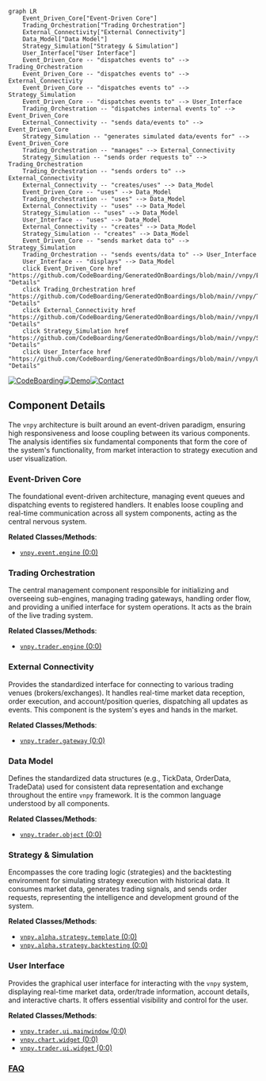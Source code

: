 ```mermaid
graph LR
    Event_Driven_Core["Event-Driven Core"]
    Trading_Orchestration["Trading Orchestration"]
    External_Connectivity["External Connectivity"]
    Data_Model["Data Model"]
    Strategy_Simulation["Strategy & Simulation"]
    User_Interface["User Interface"]
    Event_Driven_Core -- "dispatches events to" --> Trading_Orchestration
    Event_Driven_Core -- "dispatches events to" --> External_Connectivity
    Event_Driven_Core -- "dispatches events to" --> Strategy_Simulation
    Event_Driven_Core -- "dispatches events to" --> User_Interface
    Trading_Orchestration -- "dispatches internal events to" --> Event_Driven_Core
    External_Connectivity -- "sends data/events to" --> Event_Driven_Core
    Strategy_Simulation -- "generates simulated data/events for" --> Event_Driven_Core
    Trading_Orchestration -- "manages" --> External_Connectivity
    Strategy_Simulation -- "sends order requests to" --> Trading_Orchestration
    Trading_Orchestration -- "sends orders to" --> External_Connectivity
    External_Connectivity -- "creates/uses" --> Data_Model
    Event_Driven_Core -- "uses" --> Data_Model
    Trading_Orchestration -- "uses" --> Data_Model
    External_Connectivity -- "uses" --> Data_Model
    Strategy_Simulation -- "uses" --> Data_Model
    User_Interface -- "uses" --> Data_Model
    External_Connectivity -- "creates" --> Data_Model
    Strategy_Simulation -- "creates" --> Data_Model
    Event_Driven_Core -- "sends market data to" --> Strategy_Simulation
    Trading_Orchestration -- "sends events/data to" --> User_Interface
    User_Interface -- "displays" --> Data_Model
    click Event_Driven_Core href "https://github.com/CodeBoarding/GeneratedOnBoardings/blob/main//vnpy/Event_Driven_Core.md" "Details"
    click Trading_Orchestration href "https://github.com/CodeBoarding/GeneratedOnBoardings/blob/main//vnpy/Trading_Orchestration.md" "Details"
    click External_Connectivity href "https://github.com/CodeBoarding/GeneratedOnBoardings/blob/main//vnpy/External_Connectivity.md" "Details"
    click Strategy_Simulation href "https://github.com/CodeBoarding/GeneratedOnBoardings/blob/main//vnpy/Strategy_Simulation.md" "Details"
    click User_Interface href "https://github.com/CodeBoarding/GeneratedOnBoardings/blob/main//vnpy/User_Interface.md" "Details"
```
[![CodeBoarding](https://img.shields.io/badge/Generated%20by-CodeBoarding-9cf?style=flat-square)](https://github.com/CodeBoarding/GeneratedOnBoardings)[![Demo](https://img.shields.io/badge/Try%20our-Demo-blue?style=flat-square)](https://www.codeboarding.org/demo)[![Contact](https://img.shields.io/badge/Contact%20us%20-%20contact@codeboarding.org-lightgrey?style=flat-square)](mailto:contact@codeboarding.org)

## Component Details

The `vnpy` architecture is built around an event-driven paradigm, ensuring high responsiveness and loose coupling between its various components. The analysis identifies six fundamental components that form the core of the system's functionality, from market interaction to strategy execution and user visualization.

### Event-Driven Core
The foundational event-driven architecture, managing event queues and dispatching events to registered handlers. It enables loose coupling and real-time communication across all system components, acting as the central nervous system.


**Related Classes/Methods**:

- <a href="https://github.com/vnpy/vnpy/blob/master/vnpy/event/engine.py#L0-L0" target="_blank" rel="noopener noreferrer">`vnpy.event.engine` (0:0)</a>


### Trading Orchestration
The central management component responsible for initializing and overseeing sub-engines, managing trading gateways, handling order flow, and providing a unified interface for system operations. It acts as the brain of the live trading system.


**Related Classes/Methods**:

- <a href="https://github.com/vnpy/vnpy/blob/master/vnpy/trader/engine.py#L0-L0" target="_blank" rel="noopener noreferrer">`vnpy.trader.engine` (0:0)</a>


### External Connectivity
Provides the standardized interface for connecting to various trading venues (brokers/exchanges). It handles real-time market data reception, order execution, and account/position queries, dispatching all updates as events. This component is the system's eyes and hands in the market.


**Related Classes/Methods**:

- <a href="https://github.com/vnpy/vnpy/blob/master/vnpy/trader/gateway.py#L0-L0" target="_blank" rel="noopener noreferrer">`vnpy.trader.gateway` (0:0)</a>


### Data Model
Defines the standardized data structures (e.g., TickData, OrderData, TradeData) used for consistent data representation and exchange throughout the entire `vnpy` framework. It is the common language understood by all components.


**Related Classes/Methods**:

- <a href="https://github.com/vnpy/vnpy/blob/master/vnpy/trader/object.py#L0-L0" target="_blank" rel="noopener noreferrer">`vnpy.trader.object` (0:0)</a>


### Strategy & Simulation
Encompasses the core trading logic (strategies) and the backtesting environment for simulating strategy execution with historical data. It consumes market data, generates trading signals, and sends order requests, representing the intelligence and development ground of the system.


**Related Classes/Methods**:

- <a href="https://github.com/vnpy/vnpy/blob/master/vnpy/alpha/strategy/template.py#L0-L0" target="_blank" rel="noopener noreferrer">`vnpy.alpha.strategy.template` (0:0)</a>
- <a href="https://github.com/vnpy/vnpy/blob/master/vnpy/alpha/strategy/backtesting.py#L0-L0" target="_blank" rel="noopener noreferrer">`vnpy.alpha.strategy.backtesting` (0:0)</a>


### User Interface
Provides the graphical user interface for interacting with the `vnpy` system, displaying real-time market data, order/trade information, account details, and interactive charts. It offers essential visibility and control for the user.


**Related Classes/Methods**:

- <a href="https://github.com/vnpy/vnpy/blob/master/vnpy/trader/ui/mainwindow.py#L0-L0" target="_blank" rel="noopener noreferrer">`vnpy.trader.ui.mainwindow` (0:0)</a>
- <a href="https://github.com/vnpy/vnpy/blob/master/vnpy/chart/widget.py#L0-L0" target="_blank" rel="noopener noreferrer">`vnpy.chart.widget` (0:0)</a>
- <a href="https://github.com/vnpy/vnpy/blob/master/vnpy/trader/ui/widget.py#L0-L0" target="_blank" rel="noopener noreferrer">`vnpy.trader.ui.widget` (0:0)</a>




### [FAQ](https://github.com/CodeBoarding/GeneratedOnBoardings/tree/main?tab=readme-ov-file#faq)